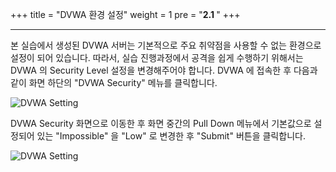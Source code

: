 +++
title = "DVWA 환경 설정"
weight = 1
pre = "<b>2.1 </b>"
+++

* * *

  본 실습에서 생성된 DVWA 서버는 기본적으로 주요 취약점을 사용할 수 없는 환경으로 설정이 되어 있습니다. 따라서, 실습 진행과정에서 공격을 쉽게 수행하기 위해서는 DVWA 의 Security Level 설정을 변경해주어야 합니다. 
  DVWA 에 접속한 후 다음과 같이 화면 하단의 "DVWA Security" 메뉴를 클릭합니다.
 
 ![DVWA Setting](/images/DVWA_setting1.png)
 
  DVWA Security 화면으로 이동한 후 화면 중간의 Pull Down 메뉴에서  기본값으로 설정되어 있는 "Impossible" 을 "Low" 로 변경한 후 "Submit" 버튼을 클릭합니다.
  
 ![DVWA Setting](/images/DVWA_setting2.png)
 